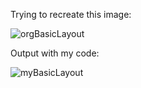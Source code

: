 Trying to recreate this image:

![orgBasicLayout](https://user-images.githubusercontent.com/60452595/85082567-299a5100-b184-11ea-8bce-c87f4f4fb4c2.JPG)

Output with my code:

![myBasicLayout](https://user-images.githubusercontent.com/60452595/85082571-2c954180-b184-11ea-80fd-0bac626bd385.JPG)
